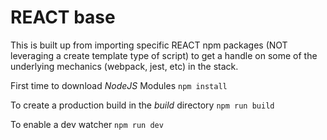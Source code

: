 # REACT base

This is built up from importing specific REACT npm packages (NOT leveraging a create template type of script) to get a handle on some of the underlying mechanics (webpack, jest, etc) in the stack.

First time to download *NodeJS* Modules `npm install`

To create a production build in the *build* directory `npm run build` 

To enable a dev watcher `npm run dev`

